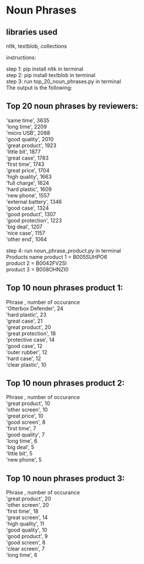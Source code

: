 # Noun Phrases 

## libraries used 
nltk, textblob, collections

instructions:<br />

step 1: pip install nltk in terminal <br />
step 2: pip install textblob in terminal <br />
step 3: run top_20_noun_phrases.py in terminal <br />
The output is the following: <br />


## Top 20 noun phrases by reviewers:<br />

'same time', 3635 <br />
'long time', 2209<br />
'micro USB', 2088<br />
'good quality', 2010<br />
'great product', 1923<br />
'little bit', 1877<br />
'great case', 1783<br />
'first time', 1743<br />
'great price', 1704<br />
'high quality', 1663<br />
'full charge', 1624<br />
'hard plastic', 1609<br />
'new phone', 1557<br />
'external battery', 1346<br />
'good case', 1324<br />
'good product', 1307<br />
'good protection', 1223<br />
'big deal', 1207<br />
'nice case', 1157<br />
'other end', 1064



step 4: run noun_phrase_product.py in terminal <br />
Products name
product 1 = B005SUHPO6<br />
product 2 = B0042FV2SI<br />
product 3 = B008OHNZI0<br />

## Top 10 noun phrases product 1:<br />
Phrase 			, number of occurance <br />
'Otterbox Defender', 24<br />
'hard plastic', 23<br />
'great case', 21<br />
'great product', 20<br />
'great protection', 18<br />
'protective case', 14<br />
'good case', 12<br />
'outer rubber', 12<br />
'hard case', 12<br />
'clear plastic', 10<br />

## Top 10 noun phrases product 2:<br />
Phrase 		, number of occurance <br />
'great product', 10<br />
'other screen', 10<br />
'great price', 10<br />
'good screen', 8<br />
'first time', 7<br />
'good quality', 7<br />
'long time', 6<br />
'big deal', 5<br />
'little bit', 5<br />
'new phone', 5<br />

## Top 10 noun phrases product 3:<br />
Phrase 		, number of occurance <br />
'great product', 20<br />
'other screen', 20<br />
'first time', 18<br />
'great screen', 14<br />
'high quality', 11<br />
'good quality', 10<br />
'good product', 9<br />
'good screen', 8<br />
'clear screen', 7<br />
'long time', 6<br />